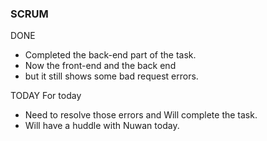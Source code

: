 ### SCRUM
DONE
- Completed the back-end part of the task.
- Now the front-end and the back end 
- but it still shows some bad request errors.

TODAY
For today
- Need to resolve those errors and Will complete the task.
- Will have a huddle with Nuwan today. 